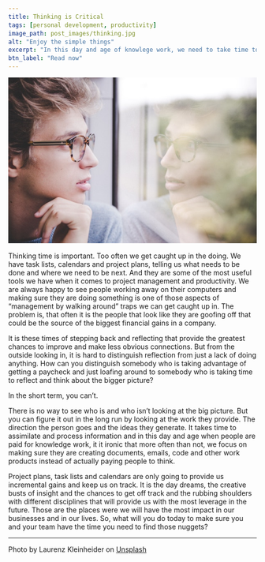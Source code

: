 ```yaml
---
title: Thinking is Critical
tags: [personal development, productivity]
image_path: post_images/thinking.jpg
alt: "Enjoy the simple things"
excerpt: "In this day and age of knowlege work, we need to take time to actually think."
btn_label: "Read now"
---
```

![thinking][image]

Thinking time is important. Too often we get caught up in the doing. We have task lists, calendars and project plans, telling us what needs to be done and where we need to be next. And they are some of the most useful tools we have when it comes to project management and productivity. We are always happy to see people working away on their computers and making sure they are doing something is one of those aspects of “management by walking around” traps we can get caught up in. The problem is, that often it is the people that look like they are goofing off that could be the source of the biggest financial gains in a company.

It is these times of stepping back and reflecting that provide the greatest chances to improve and make less obvious connections. But from the outside looking in, it is hard to distinguish reflection from just a lack of doing anything. How can you distinguish somebody who is taking advantage of getting a paycheck and just loafing around to somebody who is taking time to reflect and think about the bigger picture?

In the short term, you can’t. 

There is no way to see who is and who isn’t looking at the big picture. But you can figure it out in the long run by looking at the work they provide. The direction the person goes and the ideas they generate. It takes time to assimilate and process information and in this day and age when people are paid for knowledge work, it it ironic that more often than not, we focus on making sure they are creating documents, emails, code and other work products instead of actually paying people to think.

Project plans, task lists and calendars are only going to provide us incremental gains and keep us on track. It is the day dreams, the creative busts of insight and the chances to get off track and the rubbing shoulders with different disciplines that will provide us with the most leverage in the future. Those are the places were we will have the most impact in our businesses and in our lives. So, what will you do today to make sure you and your team have the time you need to find those nuggets?

---
Photo by Laurenz Kleinheider on [Unsplash][unsplash]

[image]: /images/post_images/thinking.jpg
[unsplash]: https://unsplash.com/photos/OsC8HauR0e0
